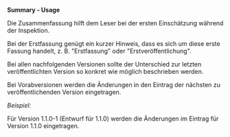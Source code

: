 **Summary - Usage**

Die Zusammenfassung hilft dem Leser bei der ersten Einschätzung während der Inspektion.

Bei der Erstfassung genügt ein kurzer Hinweis, dass es sich um diese erste Fassung handelt,
z. B. "Erstfassung" oder "Erstveröffentlichung".

Bei allen nachfolgenden Versionen sollte der Unterschied zur letzten veröffentlichten Version so konkret wie möglich beschrieben werden.

Bei Vorabversionen werden die Änderungen in den Eintrag der nächsten zu veröffentlichenden Version eingetragen.

*Beispiel:*

Für Version 1.1.0-1 (Entwurf für 1.1.0) werden die Änderungen im Eintrag für Version 1.1.0 eingetragen.